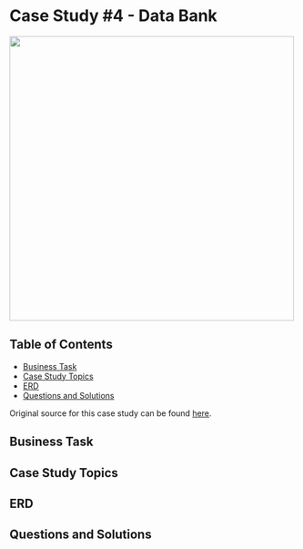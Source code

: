 # Case Study #4 - Data Bank

<img width="500" src="https://github.com/SophiaTulip/8_Week_SQL_Challenge/assets/157422079/7657c5a8-297b-440e-8d5b-9c5a13cfaeb0">


## Table of Contents

- [Business Task](#business-task)
- [Case Study Topics](#case-study-topics)
- [ERD](#erd)
- [Questions and Solutions](#questions-and-solutions)

Original source for this case study can be found [here](https://8weeksqlchallenge.com/case-study-2/).
## Business Task



## Case Study Topics



## ERD



## Questions and Solutions
